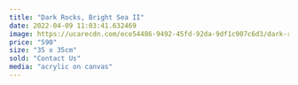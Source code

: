 ```yaml
---
title: "Dark Rocks, Bright Sea II"
date: 2022-04-09 11:03:41.632469
image: https://ucarecdn.com/ece54486-9492-45fd-92da-9df1c907c6d3/dark-rocks.jpg
price: "590"
size: "35 x 35cm"
sold: "Contact Us"
media: "acrylic on canvas"
---
```



